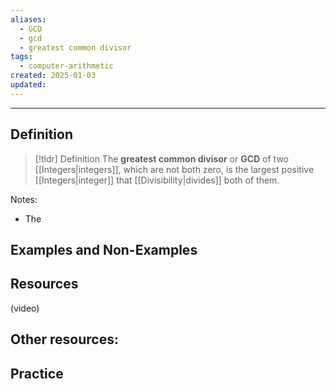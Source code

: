 ```yaml
---
aliases:
  - GCD
  - gcd
  - greatest common divisor
tags:
  - computer-arithmetic
created: 2025-01-03
updated:
---
```

---
## Definition 

> [!tldr] Definition
> The **greatest common divisor** or **GCD** of two [[Integers|integers]], which are not both zero, is the largest positive [[Integers|integer]] that [[Divisibility|divides]] both of them. 

Notes: 
- The 

## Examples and Non-Examples

## Resources 

(video)

Other resources: 
- 

## Practice 
